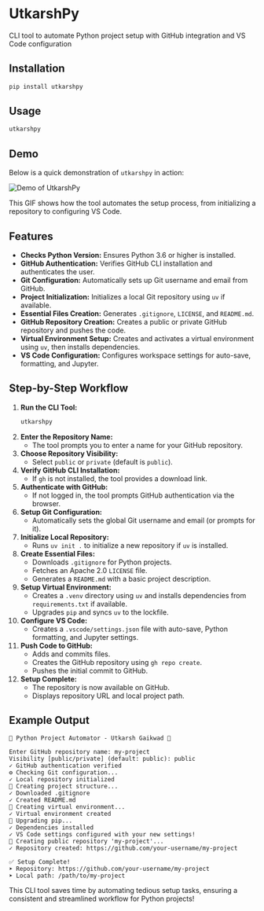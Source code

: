 # UtkarshPy

CLI tool to automate Python project setup with GitHub integration and VS Code configuration

## Installation

```bash
pip install utkarshpy
```

## Usage

```bash
utkarshpy
```

## Demo

Below is a quick demonstration of `utkarshpy` in action:

![Demo of UtkarshPy](https://github.com/utkarshg1/utkarshpy/blob/main/demo/utkarshpy_demo.gif)

This GIF shows how the tool automates the setup process, from initializing a repository to configuring VS Code.

## Features

- **Checks Python Version:** Ensures Python 3.6 or higher is installed.
- **GitHub Authentication:** Verifies GitHub CLI installation and authenticates the user.
- **Git Configuration:** Automatically sets up Git username and email from GitHub.
- **Project Initialization:** Initializes a local Git repository using `uv` if available.
- **Essential Files Creation:** Generates `.gitignore`, `LICENSE`, and `README.md`.
- **GitHub Repository Creation:** Creates a public or private GitHub repository and pushes the code.
- **Virtual Environment Setup:** Creates and activates a virtual environment using `uv`, then installs dependencies.
- **VS Code Configuration:** Configures workspace settings for auto-save, formatting, and Jupyter.

## Step-by-Step Workflow

1. **Run the CLI Tool:**
   ```bash
   utkarshpy
   ```
2. **Enter the Repository Name:**
   - The tool prompts you to enter a name for your GitHub repository.
3. **Choose Repository Visibility:**
   - Select `public` or `private` (default is `public`).
4. **Verify GitHub CLI Installation:**
   - If `gh` is not installed, the tool provides a download link.
5. **Authenticate with GitHub:**
   - If not logged in, the tool prompts GitHub authentication via the browser.
6. **Setup Git Configuration:**
   - Automatically sets the global Git username and email (or prompts for it).
7. **Initialize Local Repository:**
   - Runs `uv init .` to initialize a new repository if `uv` is installed.
8. **Create Essential Files:**
   - Downloads `.gitignore` for Python projects.
   - Fetches an Apache 2.0 `LICENSE` file.
   - Generates a `README.md` with a basic project description.
9. **Setup Virtual Environment:**
   - Creates a `.venv` directory using `uv` and installs dependencies from `requirements.txt` if available.
   - Upgrades `pip` and syncs `uv` to the lockfile.
10. **Configure VS Code:**
    - Creates a `.vscode/settings.json` file with auto-save, Python formatting, and Jupyter settings.
11. **Push Code to GitHub:**
    - Adds and commits files.
    - Creates the GitHub repository using `gh repo create`.
    - Pushes the initial commit to GitHub.
12. **Setup Complete:**
    - The repository is now available on GitHub.
    - Displays repository URL and local project path.

## Example Output

```
🚀 Python Project Automator - Utkarsh Gaikwad 🚀

Enter GitHub repository name: my-project
Visibility [public/private] (default: public): public
✓ GitHub authentication verified
⚙️ Checking Git configuration...
✓ Local repository initialized
📂 Creating project structure...
✓ Downloaded .gitignore
✓ Created README.md
🔄 Creating virtual environment...
✓ Virtual environment created
🔄 Upgrading pip...
✓ Dependencies installed
✓ VS Code settings configured with your new settings!
🔄 Creating public repository 'my-project'...
✓ Repository created: https://github.com/your-username/my-project

✅ Setup Complete!
➤ Repository: https://github.com/your-username/my-project
➤ Local path: /path/to/my-project
```

This CLI tool saves time by automating tedious setup tasks, ensuring a consistent and streamlined workflow for Python projects!

